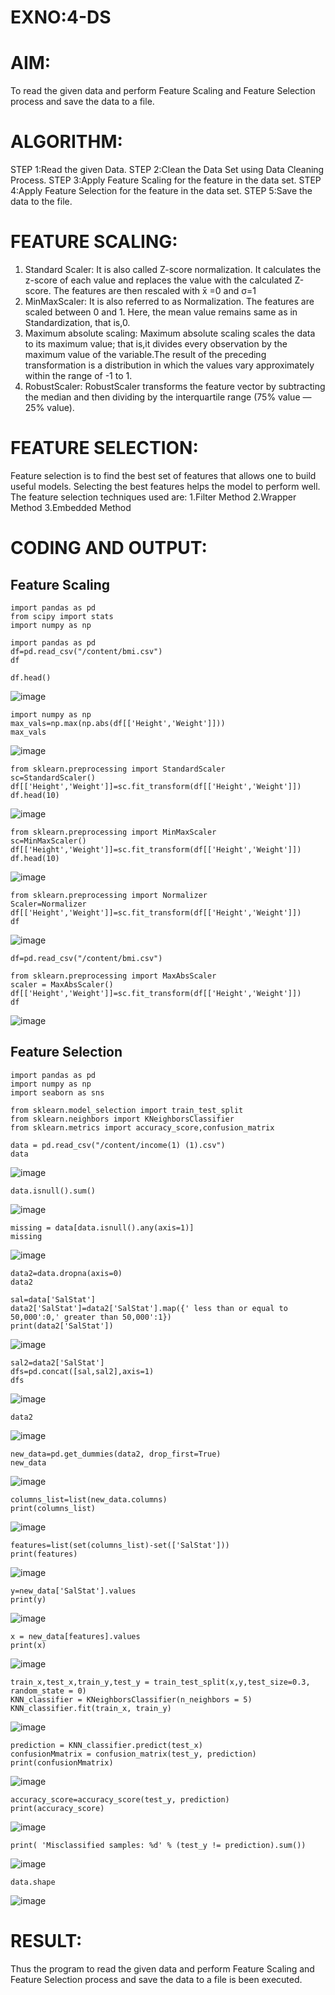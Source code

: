 # EXNO:4-DS
# AIM:
To read the given data and perform Feature Scaling and Feature Selection process and save the
data to a file.

# ALGORITHM:
STEP 1:Read the given Data.
STEP 2:Clean the Data Set using Data Cleaning Process.
STEP 3:Apply Feature Scaling for the feature in the data set.
STEP 4:Apply Feature Selection for the feature in the data set.
STEP 5:Save the data to the file.

# FEATURE SCALING:
1. Standard Scaler: It is also called Z-score normalization. It calculates the z-score of each value and replaces the value with the calculated Z-score. The features are then rescaled with x̄ =0 and σ=1
2. MinMaxScaler: It is also referred to as Normalization. The features are scaled between 0 and 1. Here, the mean value remains same as in Standardization, that is,0.
3. Maximum absolute scaling: Maximum absolute scaling scales the data to its maximum value; that is,it divides every observation by the maximum value of the variable.The result of the preceding transformation is a distribution in which the values vary approximately within the range of -1 to 1.
4. RobustScaler: RobustScaler transforms the feature vector by subtracting the median and then dividing by the interquartile range (75% value — 25% value).

# FEATURE SELECTION:
Feature selection is to find the best set of features that allows one to build useful models. Selecting the best features helps the model to perform well.
The feature selection techniques used are:
1.Filter Method
2.Wrapper Method
3.Embedded Method

# CODING AND OUTPUT:
       
## Feature Scaling
```
import pandas as pd
from scipy import stats
import numpy as np
```
```
import pandas as pd
df=pd.read_csv("/content/bmi.csv")
df
```

```
df.head()
```
![image](https://github.com/hindhujanaki/EXNO-4-DS/assets/148514666/d021050b-e88c-405a-93d7-2eda73b806ef)

```
import numpy as np
max_vals=np.max(np.abs(df[['Height','Weight']]))
max_vals
```
![image](https://github.com/hindhujanaki/EXNO-4-DS/assets/148514666/958f99b3-cf31-412f-9dc1-9040c4b4a3e7)

```
from sklearn.preprocessing import StandardScaler
sc=StandardScaler()
df[['Height','Weight']]=sc.fit_transform(df[['Height','Weight']])
df.head(10)
```
![image](https://github.com/hindhujanaki/EXNO-4-DS/assets/148514666/89c7d9b2-0a03-4b8c-8551-4edec1f07e7d)

```
from sklearn.preprocessing import MinMaxScaler
sc=MinMaxScaler()
df[['Height','Weight']]=sc.fit_transform(df[['Height','Weight']])
df.head(10)
```
![image](https://github.com/hindhujanaki/EXNO-4-DS/assets/148514666/018758cc-322b-4ba3-812a-a2830813c89b)

```
from sklearn.preprocessing import Normalizer
Scaler=Normalizer
df[['Height','Weight']]=sc.fit_transform(df[['Height','Weight']])
df
```
![image](https://github.com/hindhujanaki/EXNO-4-DS/assets/148514666/548f24d7-0fec-4e92-bb40-f678cb55c111)

```
df=pd.read_csv("/content/bmi.csv")
```
```
from sklearn.preprocessing import MaxAbsScaler
scaler = MaxAbsScaler()
df[['Height','Weight']]=sc.fit_transform(df[['Height','Weight']])
df
```
![image](https://github.com/hindhujanaki/EXNO-4-DS/assets/148514666/c62d9316-5b94-4de0-828f-8c1204a21b0f)


## Feature Selection
```
import pandas as pd
import numpy as np
import seaborn as sns
```
```
from sklearn.model_selection import train_test_split
from sklearn.neighbors import KNeighborsClassifier
from sklearn.metrics import accuracy_score,confusion_matrix
```
```
data = pd.read_csv("/content/income(1) (1).csv")
data
```
![image](https://github.com/hindhujanaki/EXNO-4-DS/assets/148514666/af169232-e1b2-46d5-90a4-e7361b1fc5c5)

```
data.isnull().sum()
```
![image](https://github.com/hindhujanaki/EXNO-4-DS/assets/148514666/41ff0cb0-95cc-4f9d-8bd2-ee9cbcff961a)

```
missing = data[data.isnull().any(axis=1)]
missing
```
![image](https://github.com/hindhujanaki/EXNO-4-DS/assets/148514666/f28637fa-027f-48b3-b239-7be6132ac813)

```
data2=data.dropna(axis=0)
data2
```

```
sal=data['SalStat']
data2['SalStat']=data2['SalStat'].map({' less than or equal to 50,000':0,' greater than 50,000':1})
print(data2['SalStat'])
```
![image](https://github.com/hindhujanaki/EXNO-4-DS/assets/148514666/2cb5b78d-77d8-456a-a7a6-5426f8c14ee0)

```
sal2=data2['SalStat']
dfs=pd.concat([sal,sal2],axis=1)
dfs
```
![image](https://github.com/hindhujanaki/EXNO-4-DS/assets/148514666/0733c032-e577-421c-aaea-bb0207d76571)

```
data2
```
![image](https://github.com/hindhujanaki/EXNO-4-DS/assets/148514666/46ce2eac-c2b0-4442-8fab-1cf438d00a55)

```
new_data=pd.get_dummies(data2, drop_first=True)
new_data
```
![image](https://github.com/hindhujanaki/EXNO-4-DS/assets/148514666/cdf4f75b-39ac-4dd0-ae30-144388735625)

```
columns_list=list(new_data.columns)
print(columns_list)
```
![image](https://github.com/hindhujanaki/EXNO-4-DS/assets/148514666/35ce474c-19c2-4e61-9872-c5b49171208c)

```
features=list(set(columns_list)-set(['SalStat']))
print(features)
```
![image](https://github.com/hindhujanaki/EXNO-4-DS/assets/148514666/249acca0-5e5f-440c-9b31-b02a29252d93)


```
y=new_data['SalStat'].values
print(y)
```
![image](https://github.com/hindhujanaki/EXNO-4-DS/assets/148514666/98914033-a595-44e6-9e41-667b185e9289)

```
x = new_data[features].values
print(x)
```
![image](https://github.com/hindhujanaki/EXNO-4-DS/assets/148514666/42728654-397c-4cf0-a746-21f827910583)

```
train_x,test_x,train_y,test_y = train_test_split(x,y,test_size=0.3, random_state = 0)
KNN_classifier = KNeighborsClassifier(n_neighbors = 5)
KNN_classifier.fit(train_x, train_y)
```
![image](https://github.com/hindhujanaki/EXNO-4-DS/assets/148514666/54bfffac-4de7-4e57-b356-a53d9fb97a9d)

```
prediction = KNN_classifier.predict(test_x)
confusionMmatrix = confusion_matrix(test_y, prediction)
print(confusionMmatrix)
```
![image](https://github.com/hindhujanaki/EXNO-4-DS/assets/148514666/397454ec-0127-4364-a621-60dceb19c545)

```
accuracy_score=accuracy_score(test_y, prediction)
print(accuracy_score)
```
![image](https://github.com/hindhujanaki/EXNO-4-DS/assets/148514666/73f7c5f4-1b2b-4a77-80b9-8f719ea76a2a)

```
print( 'Misclassified samples: %d' % (test_y != prediction).sum())
```
![image](https://github.com/hindhujanaki/EXNO-4-DS/assets/148514666/51b7a3bb-bbf4-475c-a5da-10ca6908c761)

```
data.shape
```
![image](https://github.com/hindhujanaki/EXNO-4-DS/assets/148514666/4ec07f96-841c-49fb-aee9-b3710a473612)



# RESULT:
Thus the program to read the given data and perform Feature Scaling and Feature Selection process and save the data to a file is been executed.

